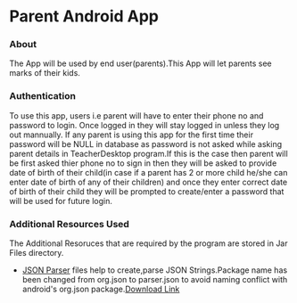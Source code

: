 # Parent Android App

### About

The App will be used by end user(parents).This App will let parents see marks of their kids.

### Authentication

To use this app, users i.e parent will have to enter their phone no and password to login. Once logged in they will stay logged in unless they log out mannually. If any parent is using this app for the first time their password will be NULL in database as password is not asked while asking parent details in TeacherDesktop program.If this is the case then parent will be first asked thier phone no to sign in then they will be asked to provide date of birth of their child(in case if a parent has 2 or more child he/she can enter date of birth of any of their children) and once they enter correct date of birth of their child they will be prompted to create/enter a password that will be used for future login.

### Additional Resources Used

The Additional Resoruces that are required by the program are stored in Jar Files  directory.
* [JSON Parser](./app/libs/JSON%20Parser.jar) files help to create,parse JSON Strings.Package name has been changed from org.json to parser.json to avoid naming conflict with android's org.json package.[Download Link](https://repo1.maven.org/maven2/org/json/json/20220320/)